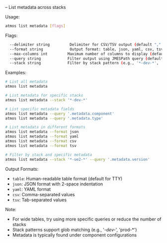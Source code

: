 – List metadata across stacks

Usage:
```bash
atmos list metadata [flags]
```

Flags:
```bash
  --delimiter string         Delimiter for CSV/TSV output (default "," for CSV, "\t" for TSV)
  --format string            Output format: table, json, yaml, csv, tsv (default "table")
  --max-columns int         Maximum number of columns to display (default 50)
  --query string            Filter output using JMESPath query (default ".metadata")
  --stack string            Filter by stack pattern (e.g., '*-dev-*', 'prod-*')
```

Examples:
```bash
# List all metadata
atmos list metadata

# List metadata for specific stacks
atmos list metadata --stack '*-dev-*'

# List specific metadata fields
atmos list metadata --query '.metadata.component'
atmos list metadata --query '.metadata.type'

# List metadata in different formats
atmos list metadata --format json
atmos list metadata --format yaml
atmos list metadata --format csv
atmos list metadata --format tsv

# Filter by stack and specific metadata
atmos list metadata --stack '*-ue2-*' --query '.metadata.version'
```

Output Formats:
- `table`: Human-readable table format (default for TTY)
- `json`: JSON format with 2-space indentation
- `yaml`: YAML format
- `csv`: Comma-separated values
- `tsv`: Tab-separated values

Note:
- For wide tables, try using more specific queries or reduce the number of stacks
- Stack patterns support glob matching (e.g., '*-dev-*', 'prod-*')
- Metadata is typically found under component configurations
